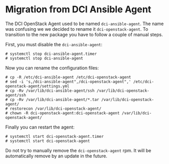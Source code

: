 # Migration from DCI Ansible Agent

The DCI OpenStack Agent used to be named `dci-ansible-agent`. The name was
confusing we we decided to rename it `dci-openstack-agent`. To transition to
the new package you have to follow a couple of manual steps.

First, you must disable the `dci-ansible-agent`:

    # systemctl stop dci-ansible-agent.timer
    # systemctl stop dci-ansible-agent

Now you can rename the configuration files:

    # cp -R /etc/dci-ansible-agent /etc/dci-openstack-agent
    # sed -i 's,/dci-ansible-agent",/dci-openstack-agent",' /etc/dci-openstack-agent/settings.yml
    # cp -Rv /var/lib/dci-ansible-agent/ssh /var/lib/dci-openstack-agent/ssh
    # cp -Rv /var/lib/dci-ansible-agent/*.tar /var/lib/dci-openstack-agent/
    # restorecon /var/lib/dci-openstack-agent/
    # chown -R dci-openstack-agent:dci-openstack-agent /var/lib/dci-openstack-agent/

Finally you can restart the agent:

    # systemctl start dci-openstack-agent.timer
    # systemctl start dci-openstack-agent

Do not try to manually remove the `dci-openstack-agent` rpm. It will be
automatically remove by an update in the future.
